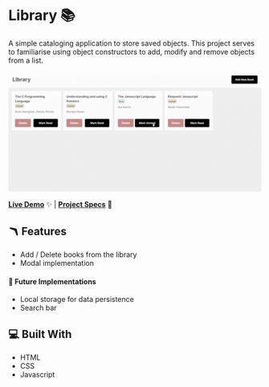 # Library 📚

A simple cataloging application to store saved objects. This project serves to familiarise using object constructors to add, modify and remove objects from a list.

![GIF Recording of Library](./library.gif)

[**Live Demo**](https://felixtanhm.github.io/my-odin-projects/full-stack-javascript/01-library/) ✨ |
[**Project Specs**](https://www.theodinproject.com/lessons/node-path-javascript-library) 📝

## 🪃 Features

- Add / Delete books from the library
- Modal implementation

#### 🧭 Future Implementations

- Local storage for data persistence
- Search bar

## 💻 Built With

- HTML
- CSS
- Javascript
